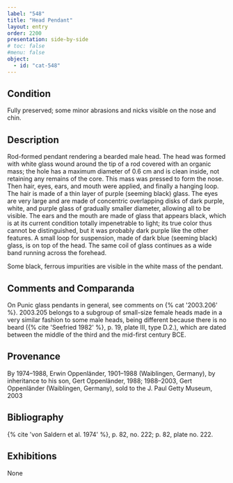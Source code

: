 ```yaml
---
label: "548"
title: "Head Pendant"
layout: entry
order: 2200
presentation: side-by-side
# toc: false
#menu: false 
object:
  - id: "cat-548"
---
```


## Condition

Fully preserved; some minor abrasions and nicks visible on the nose and chin.

## Description

Rod-formed pendant rendering a bearded male head. The head was formed with white glass wound around the tip of a rod covered with an organic mass; the hole has a maximum diameter of 0.6 cm and is clean inside, not retaining any remains of the core. This mass was pressed to form the nose. Then hair, eyes, ears, and mouth were applied, and finally a hanging loop. The hair is made of a thin layer of purple (seeming black) glass. The eyes are very large and are made of concentric overlapping disks of dark purple, white, and purple glass of gradually smaller diameter, allowing all to be visible. The ears and the mouth are made of glass that appears black, which is at its current condition totally impenetrable to light; its true color thus cannot be distinguished, but it was probably dark purple like the other features. A small loop for suspension, made of dark blue (seeming black) glass, is on top of the head. The same coil of glass continues as a wide band running across the forehead.

Some black, ferrous impurities are visible in the white mass of the pendant.

## Comments and Comparanda

On Punic glass pendants in general, see comments on {% cat '2003.206' %}. 2003.205 belongs to a subgroup of small-size female heads made in a very similar fashion to some male heads, being different because there is no beard ({% cite 'Seefried 1982' %}, p. 19, plate III, type D.2.), which are dated between the middle of the third and the mid-first century BCE.

## Provenance

By 1974–1988, Erwin Oppenländer, 1901–1988 (Waiblingen, Germany), by inheritance to his son, Gert Oppenländer, 1988; 1988–2003, Gert Oppenländer (Waiblingen, Germany), sold to the J. Paul Getty Museum, 2003

## Bibliography

{% cite 'von Saldern et al. 1974' %}, p. 82, no. 222; p. 82, plate no. 222.

## Exhibitions

None
